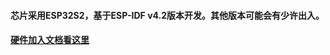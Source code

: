 #### 芯片采用ESP32S2，基于ESP-IDF v4.2版本开发。其他版本可能会有少许出入。
#### [硬件加入文档看这里](https://gitee.com/kerwincui/wumei-smart/wikis/pages?sort_id=4203154&doc_id=1506495)
